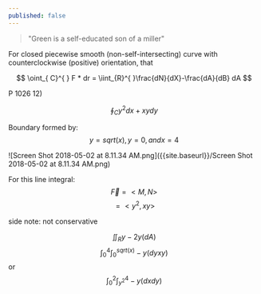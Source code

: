 ```yaml
---
published: false
---
```

>"Green is a self-educated son of a miller"

For closed piecewise smooth (non-self-intersecting) curve with counterclockwise  (positive) orientation, that

$$ \oint_{ C}^{ }  F * dr = \iint_{R}^{ }\frac{dN}{dX}-\frac{dA}{dB} dA $$

P 1026
12) 

$$ \oint_{ C}^{ } y^2dx + xydy $$

Boundary formed by:
$$ y = sqrt(x), y=0, and x=4 $$

![Screen Shot 2018-05-02 at 8.11.34 AM.png]({{site.baseurl}}/Screen Shot 2018-05-02 at 8.11.34 AM.png)

For this line integral:
$$ \vec{F} = <M,N> $$
$$ = <y^2, xy> $$

side note: not conservative

$$ \iint_{R}^{ } y-2y  (dA) $$
$$ \int_{0}^{4}\int_{0}^{sqrt(x)} -y(dyxy) $$
or
$$ \int_{0}^{2}\int_{y^2}^{4} -y(dxdy) $$
